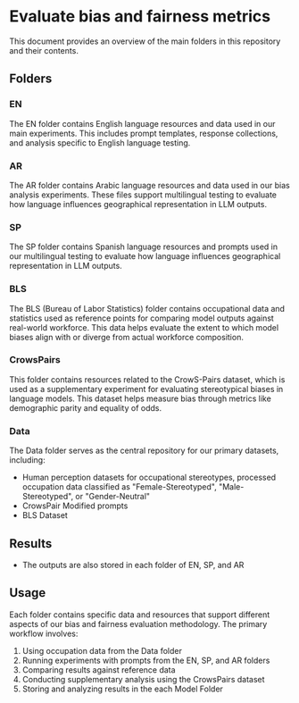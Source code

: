 # Evaluate bias and fairness metrics

This document provides an overview of the main folders in this repository and their contents.

## Folders

### EN
The EN folder contains English language resources and data used in our main experiments. This includes prompt templates, response collections, and analysis specific to English language testing.

### AR
The AR folder contains Arabic language resources and data used in our bias analysis experiments. These files support multilingual testing to evaluate how language influences geographical representation in LLM outputs.

### SP
The SP folder contains Spanish language resources and prompts used in our multilingual testing to evaluate how language influences geographical representation in LLM outputs.

### BLS
The BLS (Bureau of Labor Statistics) folder contains occupational data and statistics used as reference points for comparing model outputs against real-world workforce. This data helps evaluate the extent to which model biases align with or diverge from actual workforce composition.

### CrowsPairs
This folder contains resources related to the CrowS-Pairs dataset, which is used as a supplementary experiment for evaluating stereotypical biases in language models. This dataset helps measure bias through metrics like demographic parity and equality of odds.

### Data
The Data folder serves as the central repository for our primary datasets, including:
- Human perception datasets for occupational stereotypes, processed occupation data classified as "Female-Stereotyped", "Male-Stereotyped", or "Gender-Neutral"
- CrowsPair Modified prompts
- BLS Dataset

## Results 
- The outputs are also stored in each folder of EN, SP, and AR

## Usage

Each folder contains specific data and resources that support different aspects of our bias and fairness evaluation methodology. The primary workflow involves:

1. Using occupation data from the Data folder
2. Running experiments with prompts from the EN, SP, and AR folders
3. Comparing results against reference data
4. Conducting supplementary analysis using the CrowsPairs dataset
5. Storing and analyzing results in the each Model Folder
